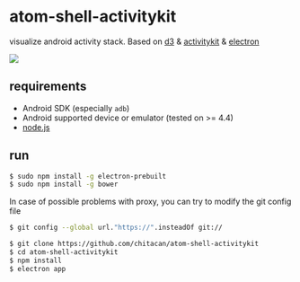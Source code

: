 # atom-shell-activitykit

visualize android activity stack. Based on [d3](http://d3js.org) & [activitykit](https://github.com/chitacan/activitykit) & [electron](https://github.com/atom/electron)

![](https://dl.dropbox.com/s/xgur0l5joiengp7/atom-shell-activitykit.gif)

## requirements

* Android SDK (especially `adb`)
* Android supported device or emulator (tested on >= 4.4)
* [node.js](https://nodejs.org/)

## run

```sh
$ sudo npm install -g electron-prebuilt
$ sudo npm install -g bower
```

In case of possible problems with proxy, you can try to modify the git config file
```sh
$ git config --global url."https://".insteadOf git://
```

```sh
$ git clone https://github.com/chitacan/atom-shell-activitykit
$ cd atom-shell-activitykit
$ npm install
$ electron app
```
